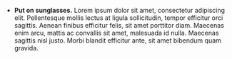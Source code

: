*  **Put on sunglasses.**  Lorem ipsum dolor sit amet, consectetur adipiscing elit. Pellentesque mollis lectus at ligula sollicitudin, tempor efficitur orci sagittis. Aenean finibus efficitur felis, sit amet porttitor diam. Maecenas enim arcu, mattis ac convallis sit amet, malesuada id nulla. Maecenas sagittis nisl justo. Morbi blandit efficitur ante, sit amet bibendum quam gravida. 
